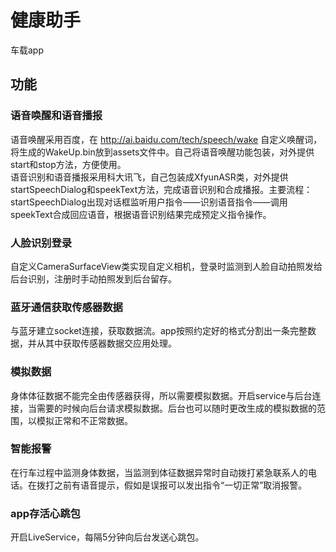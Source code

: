 # 健康助手
车载app
## 功能
### 语音唤醒和语音播报
语音唤醒采用百度，在 http://ai.baidu.com/tech/speech/wake 自定义唤醒词，将生成的WakeUp.bin放到assets文件中。自己将语音唤醒功能包装，对外提供start和stop方法，方便使用。  
语音识别和语音播报采用科大讯飞，自己包装成XfyunASR类，对外提供startSpeechDialog和speekText方法，完成语音识别和合成播报。主要流程：startSpeechDialog出现对话框监听用户指令——识别语音指令——调用speekText合成回应语音，根据语音识别结果完成预定义指令操作。
### 人脸识别登录
自定义CameraSurfaceView类实现自定义相机，登录时监测到人脸自动拍照发给后台识别，注册时手动拍照发到后台留存。
### 蓝牙通信获取传感器数据
与蓝牙建立socket连接，获取数据流。app按照约定好的格式分割出一条完整数据，并从其中获取传感器数据交应用处理。
### 模拟数据
身体体征数据不能完全由传感器获得，所以需要模拟数据。开启service与后台连接，当需要的时候向后台请求模拟数据。后台也可以随时更改生成的模拟数据的范围，以模拟正常和不正常数据。
### 智能报警
在行车过程中监测身体数据，当监测到体征数据异常时自动拨打紧急联系人的电话。在拨打之前有语音提示，假如是误报可以发出指令“一切正常”取消报警。
### app存活心跳包
开启LiveService，每隔5分钟向后台发送心跳包。